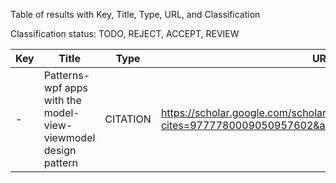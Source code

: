Table of results with Key, Title, Type, URL, and Classification

Classification status: TODO, REJECT, ACCEPT, REVIEW

| Key | Title                                                          | Type     | URL                                                                                        | Classification | Reason |
|-----|----------------------------------------------------------------|----------|--------------------------------------------------------------------------------------------|----------------|--------|
| -   | Patterns-wpf apps with the model-view-viewmodel design pattern | CITATION | https://scholar.google.com/scholar?cites=9777780009050957602&as_sdt=2005&sciodt=2007&hl=en | TODO           |        |
